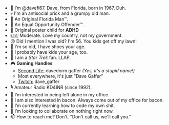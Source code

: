 - 👋 I’m @davefl67. Dave, from Florida, born in 1967. Duh.
- 💀 I'm an antisocial prick and a grumpy old man.
- 🪪 An Original Florida Man™.
- 🟰 An Equal Opportunity Offender™.
- 💊 Original poster child for **ADHD**
- 🇺🇸 Moderate. Love my country, not my government.
- 😠 Did I mention I was old? I'm 56. You kids get off my lawn!
- 👞 I'm so old, I have shoes your age.
- 🚸 I probably have kids your age, too.
- 🖖 I am a *Star Trek* fan. LLAP.
- 🎮 **Gaming Handles**
  - [Second Life:](https://my.secondlife.com/davedorm.gaffer) davedorm.gaffer *(Yes, it's a stupid name!)*
  - Most everywhere, it's just "Dave Gaffer"
  - [Twitch:](https://www.twitch.tv/dave_gaffer) dave_gaffer
- 🎙️ Amateur Radio KD4INR (since 1992).
- 👀 I’m interested in being left alone in my office.
- 🥓 I am also interested in bacon. Always come out of my office for bacon.
- 🌱 I’m currently learning how to code my own shit.
- 💞️ I’m looking to collaborate on nothing right now.
- 📫 How to reach me? Don't. "Don't call us, we'll call you."

<!---
davefl67/davefl67 is a ✨ special ✨ repository because its `README.md` (this file) appears on your GitHub profile.
You can click the Preview link to take a look at your changes.
--->
